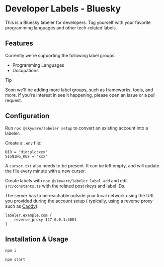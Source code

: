 # Developer Labels - Bluesky

This is a Bluesky labeler for developers. Tag yourself with your favorite programming languages and other tech-related
labels.

## Features

Currently we're supporting the following label groups:

- Programming Languages
- Occupations

> [!TIP]
> Soon we'll be adding more label groups, such as frameworks, tools, and more. If you're interest in see it happening,
> please open an issue or a pull request.


## Configuration

Run `npx @skyware/labeler setup` to convert an existing account into a labeler.

Create a `.env` file:

```Dotenv
DID = "did:plc:xxx"
SIGNING_KEY = "xxx"
```

A `cursor.txt` also needs to be present. It can be left empty, and will update the file every minute with a new cursor.

Create labels with `npx @skyware/labeler label add` and edit `src/constants.ts` with the related post rkeys and label
IDs.

The server has to be reachable outside your local network using the URL you provided during the account setup (
typically, using a reverse proxy such as [Caddy](https://caddyserver.com/)):

```Caddyfile
labeler.example.com {
	reverse_proxy 127.0.0.1:4001
}
```

## Installation & Usage

```sh
npm i
```

```sh
npm start
```
